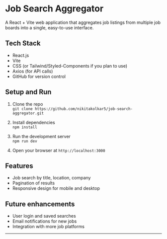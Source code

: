 # Job Search Aggregator

A React + Vite web application that aggregates job listings from multiple job boards into a single, easy-to-use interface.

## Tech Stack
- React.js
- Vite
- CSS (or Tailwind/Styled-Components if you plan to use)
- Axios (for API calls)
- GitHub for version control

## Setup and Run

1. Clone the repo  
   `git clone https://github.com/nikitakolkar5/job-search-aggregator.git`

2. Install dependencies  
   `npm install`

3. Run the development server  
   `npm run dev`

4. Open your browser at `http://localhost:3000`

## Features
- Job search by title, location, company
- Pagination of results
- Responsive design for mobile and desktop

## Future enhancements
- User login and saved searches
- Email notifications for new jobs
- Integration with more job platforms

---

